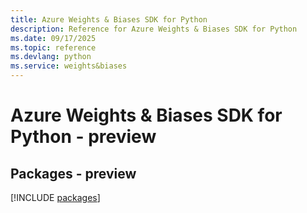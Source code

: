 ```yaml
---
title: Azure Weights & Biases SDK for Python
description: Reference for Azure Weights & Biases SDK for Python
ms.date: 09/17/2025
ms.topic: reference
ms.devlang: python
ms.service: weights&biases
---
```

# Azure Weights & Biases SDK for Python - preview
## Packages - preview
[!INCLUDE [packages](weights-&-biases-index.md)]